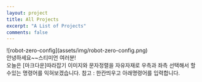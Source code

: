 ```yaml
---
layout: project
title: All Projects
excerpt: "A List of Projects"
comments: false
---
```

<div class=pull-right>
![robot-zero-config](assets/img/robot-zero-config.png)
</div>
<div class=pull-left>
안녕하세요~~스티미언 여러분!<br>오늘은 [마크다운]따라잡기 이미지와 문자정렬을 자유자재로 우측과 좌측 선택해서 할수있는 명령어를 익혀보겠습니다.
참고 : 한칸띄우고 아래명령어를 입력합니다.
</div>